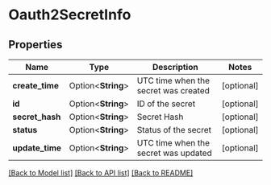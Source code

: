 # Oauth2SecretInfo

## Properties

Name | Type | Description | Notes
------------ | ------------- | ------------- | -------------
**create_time** | Option<**String**> | UTC time when the secret was created | [optional]
**id** | Option<**String**> | ID of the secret | [optional]
**secret_hash** | Option<**String**> | Secret Hash | [optional]
**status** | Option<**String**> | Status of the secret | [optional]
**update_time** | Option<**String**> | UTC time when the secret was updated | [optional]

[[Back to Model list]](../README.md#documentation-for-models) [[Back to API list]](../README.md#documentation-for-api-endpoints) [[Back to README]](../README.md)


